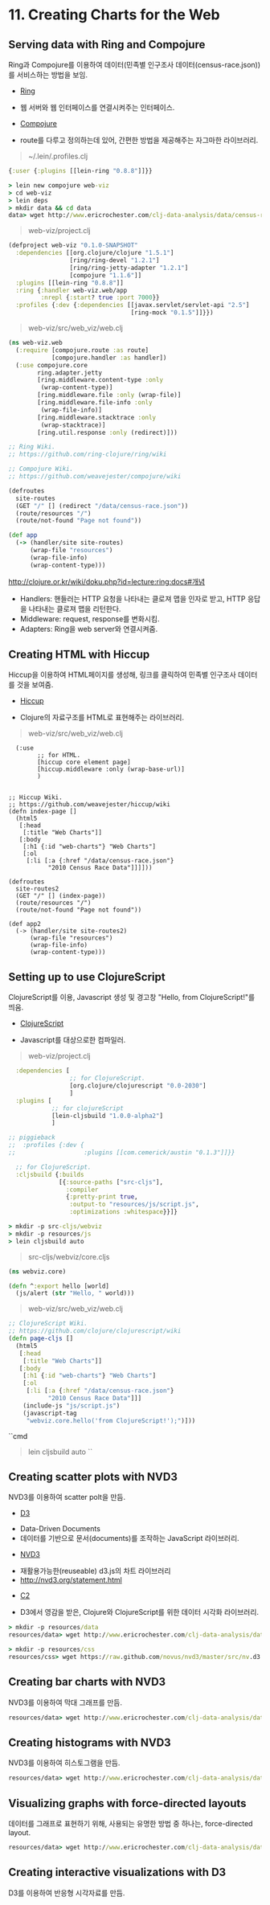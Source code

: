 # 11. Creating Charts for the Web



## Serving data with Ring and Compojure

Ring과 Compojure를 이용하여 데이터(민족별 인구조사 데이터(census-race.json))를 서비스하는 방법을 보임.

* [Ring](https://github.com/ring-clojure/)
 - 웹 서버와 웹 인터페이스를 연결시켜주는 인터페이스.
* [Compojure](http://compojure.org)
 - route를 다루고 정의하는데 있어, 간편한 방법을 제공해주는 자그마한 라이브러리.


> ~/.lein/.profiles.clj

```clojure
{:user {:plugins [[lein-ring "0.8.8"]]}}
```


```cmd
> lein new compojure web-viz
> cd web-viz
> lein deps
> mkdir data && cd data
data> wget http://www.ericrochester.com/clj-data-analysis/data/census-race.json
```


> web-viz/project.clj

```clojure
(defproject web-viz "0.1.0-SNAPSHOT"
  :dependencies [[org.clojure/clojure "1.5.1"]
                 [ring/ring-devel "1.2.1"]
                 [ring/ring-jetty-adapter "1.2.1"]
                 [compojure "1.1.6"]]
  :plugins [[lein-ring "0.8.8"]]
  :ring {:handler web-viz.web/app
         :nrepl {:start? true :port 7000}}
  :profiles {:dev {:dependencies [[javax.servlet/servlet-api "2.5"]
                                  [ring-mock "0.1.5"]]}})
```


> web-viz/src/web_viz/web.clj

```clojure
(ns web-viz.web
  (:require [compojure.route :as route]
            [compojure.handler :as handler])
  (:use compojure.core
        ring.adapter.jetty
        [ring.middleware.content-type :only
         (wrap-content-type)]
        [ring.middleware.file :only (wrap-file)]
        [ring.middleware.file-info :only
         (wrap-file-info)]
        [ring.middleware.stacktrace :only
         (wrap-stacktrace)]
        [ring.util.response :only (redirect)]))

;; Ring Wiki.
;; https://github.com/ring-clojure/ring/wiki

;; Compojure Wiki.
;; https://github.com/weavejester/compojure/wiki

(defroutes
  site-routes
  (GET "/" [] (redirect "/data/census-race.json"))
  (route/resources "/")
  (route/not-found "Page not found"))

(def app
  (-> (handler/site site-routes)
      (wrap-file "resources")
      (wrap-file-info)
      (wrap-content-type)))
```


http://clojure.or.kr/wiki/doku.php?id=lecture:ring:docs#개념

* Handlers: 핸들러는 HTTP 요청을 나타내는 클로져 맵을 인자로 받고, HTTP 응답을 나타내는 클로져 맵을 리턴한다. 
* Middleware: request, response를 변화시킴.
* Adapters: Ring을 web server와 연결시켜줌.



## Creating HTML with Hiccup

Hiccup을 이용하여 HTML페이지를 생성해, 링크를 클릭하여 민족별 인구조사 데이터를 것을 보여줌.


* [Hiccup](https://github.com/weavejester/hiccup)
 - Clojure의 자료구조를 HTML로 표현해주는 라이브러리.



> web-viz/src/web_viz/web.clj

```
  (:use
        ;; for HTML.
        [hiccup core element page]
        [hiccup.middleware :only (wrap-base-url)]
        )


;; Hiccup Wiki.
;; https://github.com/weavejester/hiccup/wiki
(defn index-page []
  (html5
   [:head
    [:title "Web Charts"]]
   [:body
    [:h1 {:id "web-charts"} "Web Charts"]
    [:ol
     [:li [:a {:href "/data/census-race.json"}
           "2010 Census Race Data"]]]]))

(defroutes
  site-routes2
  (GET "/" [] (index-page))
  (route/resources "/")
  (route/not-found "Page not found"))

(def app2
  (-> (handler/site site-routes2)
      (wrap-file "resources")
      (wrap-file-info)
      (wrap-content-type)))
```



## Setting up to use ClojureScript

ClojureScript를 이용, Javascript 생성 및 경고창 "Hello, from ClojureScript!"를 띄움.


* [ClojureScript](https://github.com/clojure/clojurescript)
 - Javascript를 대상으로한 컴파일러.


> web-viz/project.clj

```clojure
  :dependencies [
                 ;; for ClojureScript.
                 [org.clojure/clojurescript "0.0-2030"]
                 ]
  :plugins [
            ;; for clojureScript
            [lein-cljsbuild "1.0.0-alpha2"]
            ]

;; piggieback
;;  :profiles {:dev {
;;                   :plugins [[com.cemerick/austin "0.1.3"]]}}

  ;; for ClojureScript.
  :cljsbuild {:builds
              [{:source-paths ["src-cljs"],
                :compiler
                {:pretty-print true,
                 :output-to "resources/js/script.js",
                 :optimizations :whitespace}}]}
```

```cmd
> mkdir -p src-cljs/webviz
> mkdir -p resources/js
> lein cljsbuild auto
```

> src-cljs/webviz/core.cljs

```clojure
(ns webviz.core)

(defn ^:export hello [world]
  (js/alert (str "Hello, " world)))
```


> web-viz/src/web_viz/web.clj

```clojure
;; ClojureScript Wiki.
;; https://github.com/clojure/clojurescript/wiki
(defn page-cljs []
  (html5
   [:head
    [:title "Web Charts"]]
   [:body
    [:h1 {:id "web-charts"} "Web Charts"]
    [:ol
     [:li [:a {:href "/data/census-race.json"}
           "2010 Census Race Data"]]]
    (include-js "js/script.js")
    (javascript-tag
     "webviz.core.hello('from ClojureScript!');")]))
```

``cmd
> lein cljsbuild auto
``



## Creating scatter plots with NVD3

NVD3를 이용하여 scatter polt을 만듬.

* [D3](http://d3js.org/)
 - Data-Driven Documents
 - 데이터를 기반으로 문서(documents)를 조작하는 JavaScript 라이브러리.
* [NVD3](https://github.com/novus/nvd3)
 - 재활용가능한(reuseable) d3.js의 차트 라이브러리
 - http://nvd3.org/statement.html
* [C2](https://github.com/lynaghk/c2)
 - D3에서 영감을 받은, Clojure와 ClojureScript를 위한 데이터 시각화 라이브러리.


```cmd
> mkdir -p resources/data
resources/data> wget http://www.ericrochester.com/clj-data-analysis/data/census-race.json

> mkdir -p resources/css
resources/css> wget https://raw.github.com/novus/nvd3/master/src/nv.d3.css
```


## Creating bar charts with NVD3
NVD3를 이용하여 막대 그래프를 만듬.

```cmd
resources/data> wget http://www.ericrochester.com/clj-data-analysis/data/chick-weight.json
```


## Creating histograms with NVD3
NVD3를 이용하여 히스토그램을 만듬.


```cmd
resources/data> wget http://www.ericrochester.com/clj-data-analysis/data/abalone.json
```


## Visualizing graphs with force-directed layouts
데이터를 그래프로 표현하기 위해, 사용되는 유명한 방법 중 하나는, force-directed layout.


```cmd
resources/data> wget http://www.ericrochester.com/clj-data-analysis/data/clusters.json
```


## Creating interactive visualizations with D3

D3를 이용하여 반응형 시각자료를 만듬.
